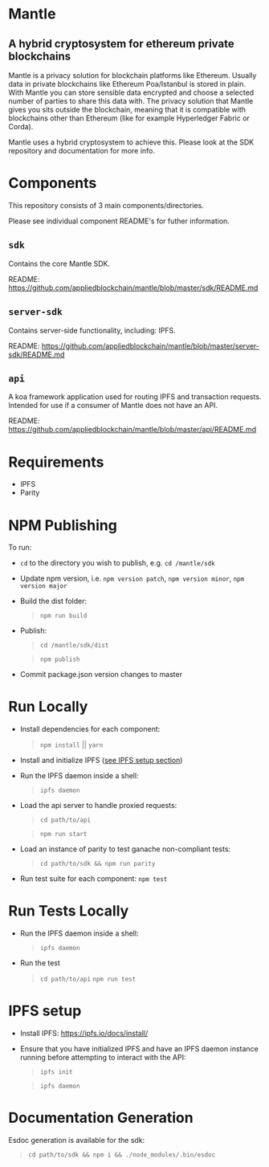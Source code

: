 # Mantle

## A hybrid cryptosystem for ethereum private blockchains

Mantle is a privacy solution for blockchain platforms like Ethereum. Usually data in private blockchains like Ethereum Poa/Istanbul is stored in plain. With Mantle you can store sensible data encrypted and choose a selected number of parties to share this data with. The privacy solution that Mantle gives you sits outside the blockchain, meaning that it is compatible with blockchains other than Ethereum (like for example Hyperledger Fabric or Corda). 

Mantle uses a hybrid cryptosystem to achieve this. Please look at the SDK repository and documentation for more info.

# Components

This repository consists of 3 main components/directories.

Please see individual component README's for futher information.

## `sdk`

Contains the core Mantle SDK.

README: https://github.com/appliedblockchain/mantle/blob/master/sdk/README.md

## `server-sdk`

Contains server-side functionality, including: IPFS.

README: https://github.com/appliedblockchain/mantle/blob/master/server-sdk/README.md

## `api`

A koa framework application used for routing IPFS and transaction requests. Intended for use if a consumer of Mantle does not have an API.

README: https://github.com/appliedblockchain/mantle/blob/master/api/README.md

# Requirements

- IPFS
- Parity

# NPM Publishing

To run:

- `cd` to the directory you wish to publish, e.g. `cd /mantle/sdk`
- Update npm version, i.e. `npm version patch`, `npm version minor`, `npm version major`
- Build the dist folder:
  > `npm run build`
- Publish:
  > `cd /mantle/sdk/dist`

  > `npm publish`
- Commit package.json version changes to master

# Run Locally

- Install dependencies for each component:
  > `npm install` || `yarn`
- Install and initialize IPFS ([see IPFS setup section](#ipfs-setup))
- Run the IPFS daemon inside a shell:
  > `ipfs daemon`
- Load the api server to handle proxied requests: 
  > `cd path/to/api`

  > `npm run start`
- Load an instance of parity to test ganache non-compliant tests:
  > `cd path/to/sdk && npm run parity`
- Run test suite for each component: `npm test`

# Run Tests Locally

- Run the IPFS daemon inside a shell:
  > `ipfs daemon`
- Run the test
  > `cd path/to/api`
  > `npm run test`

# IPFS setup

- Install IPFS: https://ipfs.io/docs/install/

- Ensure that you have initialized IPFS and have an IPFS daemon instance running before attempting to interact with the API:

  > `ipfs init`

  > `ipfs daemon`

# Documentation Generation

Esdoc generation is available for the sdk:

> `cd path/to/sdk && npm i && ./node_modules/.bin/esdoc`
